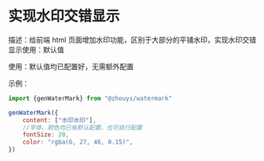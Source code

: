 # **实现水印交错显示**

描述：给前端 html 页面增加水印功能，区别于大部分的平铺水印，实现水印交错显示使用：默认值

使用：默认值均已配置好，无需额外配置

示例：

```js
import {genWaterMark} from "@zhouys/watermark"

genWaterMark({
	content: ["水印水印"],
	//字体、颜色均已有默认配置，也可自行配置
	fontSize: 20,
	color: "rgba(6, 27, 46, 0.15)",
})
```
